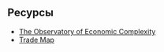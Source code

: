 ## Ресурсы
- [The Observatory of Economic Complexity](https://oec.world/en)
- [Trade Map](https://www.trademap.org/)
